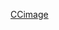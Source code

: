 [CCimage](https://cdn.mobilesyrup.com/wp-content/uploads/2022/08/credit-card-header-shutterstock-scaled.jpg)

